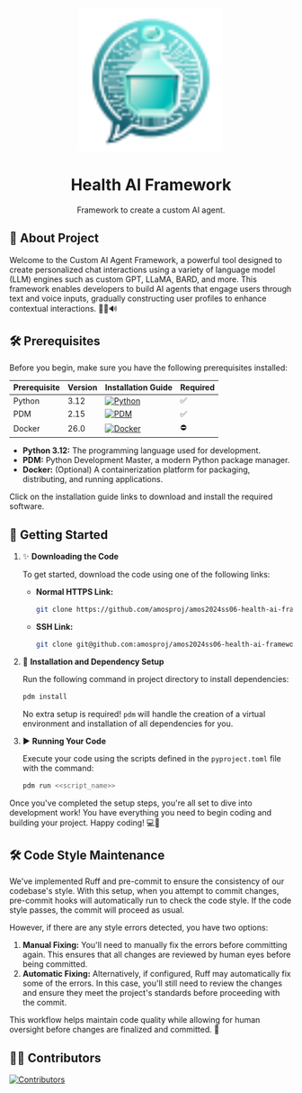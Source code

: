 <div align="center">
  <img src="Deliverables/sprint-01/team-logo.svg" height="256" />
  <h1>Health AI Framework</h1>
  <p>Framework to create a custom AI agent.</p>
</div>


## 🚀 About Project

Welcome to the Custom AI Agent Framework, a powerful tool designed to create personalized chat interactions using a variety of language model (LLM) engines such as custom GPT, LLaMA, BARD, and more. This framework enables developers to build AI agents that engage users through text and voice inputs, gradually constructing user profiles to enhance contextual interactions. 🤖💬🔊


## 🛠️ Prerequisites

Before you begin, make sure you have the following prerequisites installed:

| Prerequisite | Version | Installation Guide | Required |
|--------------|---------|--------------------|----------|
| Python       | 3.12    | [![Python](https://badgen.net/badge/Python/3.12/blue)](https://www.python.org/downloads/) | ✅ |
| PDM          | 2.15     | [![PDM](https://badgen.net/badge/PDM/2.15/purple)](https://pdm.fming.dev/) | ✅ |
| Docker       | 26.0     | [![Docker](https://badgen.net/badge/Docker/26.0/blue)](https://www.docker.com/get-started) | ⛔ |

- **Python 3.12:** The programming language used for development.
- **PDM:** Python Development Master, a modern Python package manager.
- **Docker:** (Optional) A containerization platform for packaging, distributing, and running applications.

Click on the installation guide links to download and install the required software.


## 🚀 Getting Started

1. ✨ **Downloading the Code**

    To get started, download the code using one of the following links:

    - **Normal HTTPS Link:**
      ``` bash
      git clone https://github.com/amosproj/amos2024ss06-health-ai-framework.git
      ```

    - **SSH Link:**

      ``` bash
      git clone git@github.com:amosproj/amos2024ss06-health-ai-framework.git
      ```

2. 🔧 **Installation and Dependency Setup**

    Run the following command in project directory to install dependencies:

    ``` bash
    pdm install
    ```

    No extra setup is required! `pdm` will handle the creation of a virtual environment and installation of all dependencies for you.

3. ▶️ **Running Your Code**

    Execute your code using the scripts defined in the `pyproject.toml` file with the command:

    ``` bash
    pdm run <<script_name>>
    ```

Once you've completed the setup steps, you're all set to dive into development work! You have everything you need to begin coding and building your project. Happy coding! 💻🚀


## 🛠️ Code Style Maintenance

We've implemented Ruff and pre-commit to ensure the consistency of our codebase's style. With this setup, when you attempt to commit changes, pre-commit hooks will automatically run to check the code style. If the code style passes, the commit will proceed as usual.

However, if there are any style errors detected, you have two options:

1. **Manual Fixing:** You'll need to manually fix the errors before committing again. This ensures that all changes are reviewed by human eyes before being committed.
2. **Automatic Fixing:** Alternatively, if configured, Ruff may automatically fix some of the errors. In this case, you'll still need to review the changes and ensure they meet the project's standards before proceeding with the commit.

This workflow helps maintain code quality while allowing for human oversight before changes are finalized and committed. 🚀

## 👩‍💻 Contributors

[![Contributors](https://contrib.rocks/image?repo=amosproj/amos2024ss06-health-ai-framework)](https://github.com/amosproj/amos2024ss06-health-ai-framework/graphs/contributors)